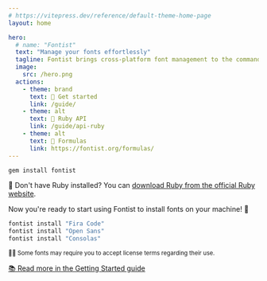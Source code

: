 ```yaml
---
# https://vitepress.dev/reference/default-theme-home-page
layout: home

hero:
  # name: "Fontist"
  text: "Manage your fonts effortlessly"
  tagline: Fontist brings cross-platform font management to the command line for Windows, Linux, and macOS. Free and open source.
  image:
    src: /hero.png
  actions:
    - theme: brand
      text: 🚀 Get started
      link: /guide/
    - theme: alt
      text: 💎 Ruby API
      link: /guide/api-ruby
    - theme: alt
      text: 🍰 Formulas
      link: https://fontist.org/formulas/
---
```


<!-- Excerpt from the Getting Started guide page. Try to keep it in sync! -->

```sh
gem install fontist
```

💎 Don't have Ruby installed? You can [download Ruby from the official Ruby website](https://www.ruby-lang.org/en/downloads/).

Now you're ready to start using Fontist to install fonts on your machine! 🤩

```sh
fontist install "Fira Code"
fontist install "Open Sans"
fontist install "Consolas"
```

<sup>👩‍⚖️ Some fonts may require you to accept license terms regarding their use.</sup>

[📚 Read more in the Getting Started guide](/guide/)
